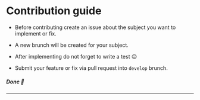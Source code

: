 # Contribution guide

- Before contributing create an issue about the subject you want to implement or fix.
- A new brunch will be created for your subject.
- After implementing do not forget to write a test 😉

- Submit your feature or fix via pull request into `develop` brunch.



##### Done 🥳

---

